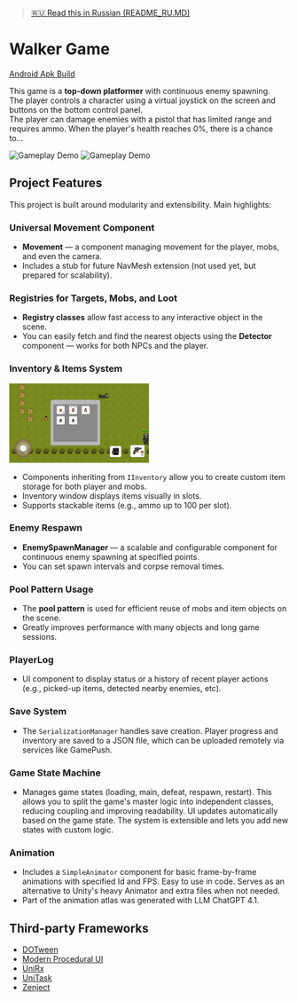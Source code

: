 > [🇷🇺 Read this in Russian (README_RU.MD)](README_RU.MD)

# Walker Game
[Android Apk Build](https://github.com/Ekcof/WalkerTest/blob/main/build.apk)

This game is a **top-down platformer** with continuous enemy spawning.  
The player controls a character using a virtual joystick on the screen and buttons on the bottom control panel.  
The player can damage enemies with a pistol that has limited range and requires ammo. When the player's health reaches 0%, there is a chance to...

![Gameplay Demo](1.gif)
![Gameplay Demo](2.gif)

## Project Features

This project is built around modularity and extensibility. Main highlights:

### Universal Movement Component

- **Movement** — a component managing movement for the player, mobs, and even the camera.
- Includes a stub for future NavMesh extension (not used yet, but prepared for scalability).

### Registries for Targets, Mobs, and Loot

- **Registry classes** allow fast access to any interactive object in the scene.
- You can easily fetch and find the nearest objects using the **Detector** component — works for both NPCs and the player.

### Inventory & Items System

<img src="screen1.png" width="50%" alt="Inventory" />

- Components inheriting from `IInventory` allow you to create custom item storage for both player and mobs.
- Inventory window displays items visually in slots.
- Supports stackable items (e.g., ammo up to 100 per slot).

### Enemy Respawn

- **EnemySpawnManager** — a scalable and configurable component for continuous enemy spawning at specified points.
- You can set spawn intervals and corpse removal times.

### Pool Pattern Usage

- The **pool pattern** is used for efficient reuse of mobs and item objects on the scene.
- Greatly improves performance with many objects and long game sessions.

### PlayerLog

- UI component to display status or a history of recent player actions (e.g., picked-up items, detected nearby enemies, etc).

### Save System

- The `SerializationManager` handles save creation. Player progress and inventory are saved to a JSON file, which can be uploaded remotely via services like GamePush.

### Game State Machine

- Manages game states (loading, main, defeat, respawn, restart). This allows you to split the game's master logic into independent classes, reducing coupling and improving readability. UI updates automatically based on the game state. The system is extensible and lets you add new states with custom logic.

### Animation

- Includes a `SimpleAnimator` component for basic frame-by-frame animations with specified Id and FPS. Easy to use in code. Serves as an alternative to Unity's heavy Animator and extra files when not needed.
- Part of the animation atlas was generated with LLM ChatGPT 4.1.

## Third-party Frameworks

- [DOTween](https://dotween.demigiant.com/)
- [Modern Procedural UI](https://assetstore.unity.com/packages/tools/gui/modern-procedural-ui-kit-163041)
- [UniRx](https://github.com/neuecc/UniRx)
- [UniTask](https://github.com/Cysharp/UniTask)
- [Zenject](https://assetstore.unity.com/packages/tools/utilities/extenject-dependency-injection-ioc-157735)
